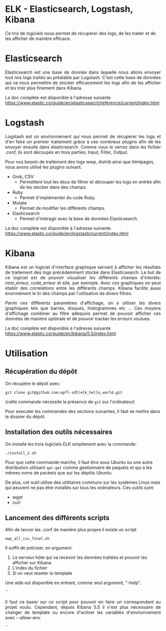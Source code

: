 # ELK - Elasticsearch, Logstash, Kibana

Ce trio de logiciels nous permet de récupérer des logs, de les traiter et de les afficher de manière efficace.

# Elasticsearch

<p align="justify">
Elasticsearch est une base de donnée dans laquelle nous allons envoyer tout nos logs traités au préalable par Logstash. C'est cette base de données qui va nous permettre de stocker efficacement les logs afin de les afficher et les trier plus finement dans Kibana.
</p>

La doc complète est disponible à l'adresse suivante <br>
https://www.elastic.co/guide/en/elasticsearch/reference/current/index.html

# Logstash

<p align="justify">
Logstash est un environnement qui nous permet de récupérer les logs et d'en faire un premier traitement grâce à ces nombreux plugins afin de les envoyer ensuite dans elasticsearch. Comme vous le verrez dans les fichier .conf, ils sont découpés en trois parties; Input, Filter, Output.</p>
 
Pour nos besoin de traitement des logs wwp, distrib ainsi que htmlpages, nous avons utilisé les plugins suivant.

* Grok, CSV
  * Permettent tout les deux de filtrer et découper les logs en entrée afin de les stocker dans des champs.
* Ruby
  * Permet d'implémenter du code Ruby.
* Mutate
  * Permet de modifier les différents champs.
* Elasticsearch
  * Permet d'intéragir avec la base de données Elasticsearch.

La doc complète est disponible à l'adresse suivante <br>
https://www.elastic.co/guide/en/logstash/current/index.html

# Kibana

<p align="justify">
Kibana est un logiciel d'interface graphique servant à afficher les résultats de traitement des logs précédemment stocké dans Elasticsearch. Le but de ce logiciel est de pouvoir visualiser les différents champs d'interêts: nom_erreur, code_erreur et site, par exemple. Avec ces graphiques on peut établir des correlations entre les différents champs. Kibana facilite aussi énormément le tri des champs par l'utilisation de divers filtres. 
</p>

<p align="justify">
Parmi ces différents paramètres d'affichage, on a utiliser les divers graphiques tels que barres, disques, histogrammes etc ... Ces moyens d'affichage combiner au filtre adéquois permet de pouvoir afficher ces données de manière optimale et de pouvoir tracker les erreurs voulues.
</p>

La doc complète est disponible à l'adresse suivante <br>
https://www.elastic.co/guide/en/kibana/5.5/index.html

# Utilisation

## Récupération du dépôt
On récupère le dépôt avec:
```
git clone git@github.com:epfl-sdf/elk_hello_world.git
```

(cette commande nécessite la présence de `git` sur l'ordinateur)

Pour executer les commandes des sections suivantes, il faut se mettre dans
le dossier du dépôt.

## Installation des outils nécessaires

On installe les trois logiciels ELK simplement avec la commande:
```
./install_2.sh
```
Pour que cette commande marche, il faut être sous Ubuntu ou une autre
distribution utilisant `apt-get` comme gestionnaire de paquets et qui a les
mêmes noms de packets que sur les dépôts Ubuntu.

De plus, cet outil utilise des utilitaires communs sur les systèmes
Linux mais qui peuvent ne pas être installés sur tous les ordinateurs.
Ces outils sont:
* wget
* curl

## Lancement des différents scripts

Afin de lancer les .conf de manière plus propre il existe un script
```
wwp_all_csv_final.sh
```

Il suffit de préciser, en argument:
1. Le serveur hôte qui va recevoir les données traitées et pouvoir les afficher sur Kibana
1. L'index du fichier
1. Si on veut reseter le template

Une aide est disponible en entrant, comme seul argument, "-help".

``<p align="justify">
Il faut ce baser sur ce script pour pouvoir en faire un correspondant au projet voulu. Cependant, depuis Kibana 5.5 il n'est plus nécessaire de changer de template ou encore d'activer les variables d'environnement avec --allow-env.
</p>``
